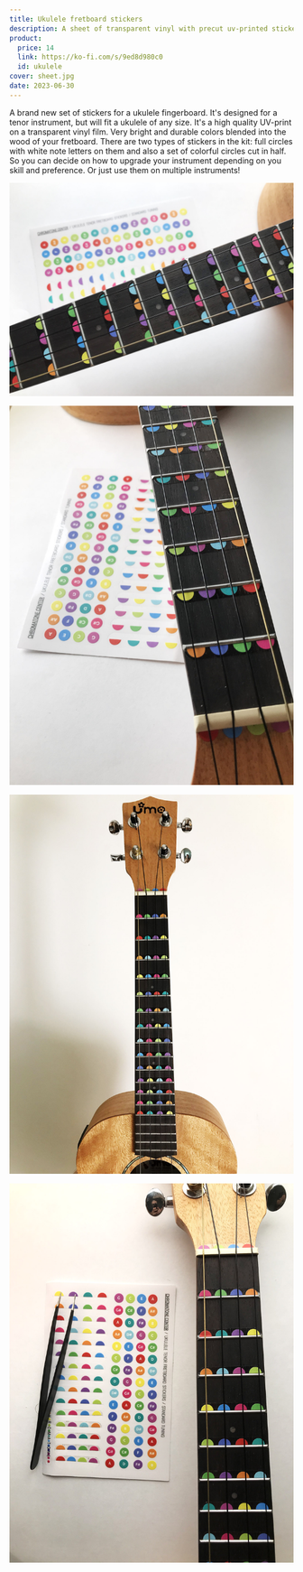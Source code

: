 ```yaml
---
title: Ukulele fretboard stickers
description: A sheet of transparent vinyl with precut uv-printed stickers
product:
  price: 14
  link: https://ko-fi.com/s/9ed8d980c0
  id: ukulele
cover: sheet.jpg
date: 2023-06-30
---
```


A brand new set of stickers for a ukulele fingerboard. It's designed for a tenor instrument, but will fit a ukulele of any size. It's a high quality UV-print on a transparent vinyl film. Very bright and durable colors blended into the wood of your fretboard. There are two types of stickers in the kit: full circles with white note letters on them and also a set of colorful circles cut in half. So you can decide on how to upgrade your instrument depending on you skill and preference. Or just use them on multiple instruments!

![](./hor.jpg)

![](./pose.jpg)

![](./vert.jpg)

![](./tweezers.jpg)
